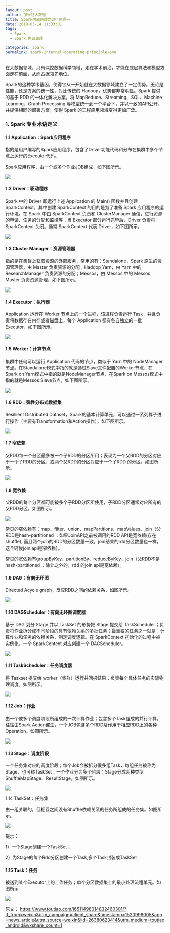 ```yaml
---
layout: post
author: 加米谷大数据
title: Spark内部原理之运行原理一
date: 2018-03-14 11:33:01
tags:
  - Spark
  - Spark 内部原理

categories: Spark
permalink: spark-internal-operating-principle-one
---
```


在大数据领域，只有深挖数据科学领域，走在学术前沿，才能在底层算法和模型方面走在前面，从而占据领先地位。

Spark的这种学术基因，使得它从一开始就在大数据领域建立了一定优势。无论是性能，还是方案的统一性，对比传统的 Hadoop，优势都非常明显。Spark 提供的基于 RDD 的一体化解决方案，将 MapReduce、Streaming、SQL、Machine Learning、Graph Processing 等模型统一到一个平台下，并以一致的API公开，并提供相同的部署方案，使得 Spark 的工程应用领域变得更加广泛。

### 1. Spark 专业术语定义

#### 1.1 Application：Spark应用程序

指的是用户编写的Spark应用程序，包含了Driver功能代码和分布在集群中多个节点上运行的Executor代码。

Spark应用程序，由一个或多个作业JOB组成，如下图所示。

![](https://github.com/sjf0115/PubLearnNotes/blob/master/image/Spark/spark-internal-operating-principle-one-1.jpg?raw=true)

#### 1.2 Driver：驱动程序

Spark 中的 Driver 即运行上述 Application 的 Main() 函数并且创建 SparkContext，其中创建 SparkContext 的目的是为了准备 Spark 应用程序的运行环境。在 Spark 中由 SparkContext 负责和 ClusterManager 通信，进行资源的申请、任务的分配和监控等；当 Executor 部分运行完毕后，Driver 负责将 SparkContext 关闭。通常 SparkContext 代表 Driver，如下图所示。

![](https://github.com/sjf0115/PubLearnNotes/blob/master/image/Spark/spark-internal-operating-principle-one-2.jpg?raw=true)

#### 1.3 Cluster Manager：资源管理器

指的是在集群上获取资源的外部服务，常用的有：Standalone，Spark 原生的资源管理器，由 Master 负责资源的分配；Haddop Yarn，由 Yarn 中的 ResearchManager 负责资源的分配；Messos，由 Messos 中的 Messos Master 负责资源管理，如下图所示。

![](https://github.com/sjf0115/PubLearnNotes/blob/master/image/Spark/spark-internal-operating-principle-one-3.jpg?raw=true)

#### 1.4 Executor：执行器

Application 运行在 Worker 节点上的一个进程，该进程负责运行 Task，并且负责将数据存在内存或者磁盘上，每个 Application 都有各自独立的一批 Executor，如下图所示。

![](https://github.com/sjf0115/PubLearnNotes/blob/master/image/Spark/spark-internal-operating-principle-one-4.jpg?raw=true)

#### 1.5 Worker：计算节点

集群中任何可以运行 Application 代码的节点，类似于 Yarn 中的 NodeManager 节点。在Standalone模式中指的就是通过Slave文件配置的Worker节点，在Spark on Yarn模式中指的就是NodeManager节点，在Spark on Messos模式中指的就是Messos Slave节点，如下图所示。

![](https://github.com/sjf0115/PubLearnNotes/blob/master/image/Spark/spark-internal-operating-principle-one-5.jpg?raw=true)

#### 1.6 RDD：弹性分布式数据集

Resillient Distributed Dataset，Spark的基本计算单元，可以通过一系列算子进行操作（主要有Transformation和Action操作），如下图所示。

![](https://github.com/sjf0115/PubLearnNotes/blob/master/image/Spark/spark-internal-operating-principle-one-6.jpg?raw=true)

#### 1.7 窄依赖

父RDD每一个分区最多被一个子RDD的分区所用；表现为一个父RDD的分区对应于一个子RDD的分区，或两个父RDD的分区对应于一个子RDD 的分区。如图所示。

![](https://github.com/sjf0115/PubLearnNotes/blob/master/image/Spark/spark-internal-operating-principle-one-7.jpg?raw=true)

#### 1.8 宽依赖

父RDD的每个分区都可能被多个子RDD分区所使用，子RDD分区通常对应所有的父RDD分区。如图所示。

![](https://github.com/sjf0115/PubLearnNotes/blob/master/image/Spark/spark-internal-operating-principle-one-8.jpg?raw=true)

常见的窄依赖有：map、filter、union、mapPartitions、mapValues、join（父RDD是hash-partitioned ：如果JoinAPI之前被调用的RDD API是宽依赖(存在shuffle), 而且两个join的RDD的分区数量一致，join结果的rdd分区数量也一样，这个时候join api是窄依赖）。

常见的宽依赖有groupByKey、partitionBy、reduceByKey、join（父RDD不是hash-partitioned ：除此之外的，rdd 的join api是宽依赖）。

#### 1.9 DAG：有向无环图

Directed Acycle graph，反应RDD之间的依赖关系，如图所示。

![](https://github.com/sjf0115/PubLearnNotes/blob/master/image/Spark/spark-internal-operating-principle-one-9.jpg?raw=true)

#### 1.10 DAGScheduler：有向无环图调度器

基于 DAG 划分 Stage 并以 TaskSet 的形势把 Stage 提交给 TaskScheduler；负责将作业拆分成不同阶段的具有依赖关系的多批任务；最重要的任务之一就是：计算作业和任务的依赖关系，制定调度逻辑。在 SparkContext 初始化的过程中被实例化，一个 SparkContext 对应创建一个 DAGScheduler。

![](https://github.com/sjf0115/PubLearnNotes/blob/master/image/Spark/spark-internal-operating-principle-one-10.jpg?raw=true)

#### 1.11 TaskScheduler：任务调度器

将 Taskset 提交给 worker（集群）运行并回报结果；负责每个具体任务的实际物理调度。如图所示。

![](https://github.com/sjf0115/PubLearnNotes/blob/master/image/Spark/spark-internal-operating-principle-one-11.jpg?raw=true)

#### 1.12 Job：作业

由一个或多个调度阶段所组成的一次计算作业；包含多个Task组成的并行计算，往往由Spark Action催生，一个JOB包含多个RDD及作用于相应RDD上的各种Operation。如图所示。

![](https://github.com/sjf0115/PubLearnNotes/blob/master/image/Spark/spark-internal-operating-principle-one-12.jpg?raw=true)

#### 1.13 Stage：调度阶段

一个任务集对应的调度阶段；每个Job会被拆分很多组Task，每组任务被称为Stage，也可称TaskSet，一个作业分为多个阶段；Stage分成两种类型ShuffleMapStage、ResultStage。如图所示。

![](https://github.com/sjf0115/PubLearnNotes/blob/master/image/Spark/spark-internal-operating-principle-one-13.jpg?raw=true)


1.14 TaskSet：任务集

由一组关联的，但相互之间没有Shuffle依赖关系的任务所组成的任务集。如图所示。

![](https://github.com/sjf0115/PubLearnNotes/blob/master/image/Spark/spark-internal-operating-principle-one-14.jpg?raw=true)

提示：

1）一个Stage创建一个TaskSet；

2）为Stage的每个Rdd分区创建一个Task,多个Task封装成TaskSet

#### 1.15 Task：任务

被送到某个Executor上的工作任务；单个分区数据集上的最小处理流程单元。如图所示

![](https://github.com/sjf0115/PubLearnNotes/blob/master/image/Spark/spark-internal-operating-principle-one-15.jpg?raw=true)



























原文： https://www.toutiao.com/i6511498014832460301/?tt_from=weixin&utm_campaign=client_share&timestamp=1520998005&app=news_article&utm_source=weixin&iid=26380623414&utm_medium=toutiao_android&wxshare_count=1

